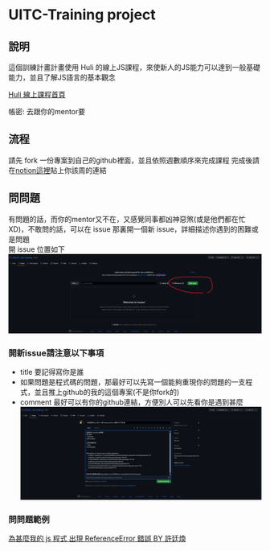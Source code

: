 # UITC-Training project

## 說明
這個訓練計畫計畫使用 Huli 的線上JS課程，來使新人的JS能力可以達到一般基礎能力，並且了解JS語言的基本觀念   

[Huli 線上課程首頁](https://lidemy.com/)

帳密: 去跟你的mentor要

## 流程
請先 fork 一份專案到自己的github裡面，並且依照週數順序來完成課程
完成後請在[notion這裡](https://www.notion.so/Git-Javascript-24b357a3d24f4eb5959e926d48e556ef?pvs=4)貼上你該周的連結

## 問問題
有問題的話，而你的mentor又不在，又感覺同事都凶神惡煞(或是他們都在忙XD)，不敢問的話，可以在 issue 那裏開一個新 issue，詳細描述你遇到的困難或是問題   
開 issue 位置如下
![issue example](./assets/images/issue-example.png)

### 開新issue請注意以下事項
* title 要記得寫你是誰
* 如果問題是程式碼的問題，那最好可以先寫一個能夠重現你的問題的一支程式，並且推上github的我的這個專案(不是你fork的)
* comment 最好可以有你的github連結，方便別人可以先看你是遇到甚麼
![new issue](./assets/images/new-issue.png)

### 問問題範例
[為甚麼我的 js 程式 出現 ReferenceError 錯誤 BY 許廷煥](https://github.com/s780609/uitc-training/issues/1)